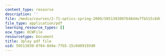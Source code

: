 ```yaml
---
content_type: resource
description: ''
file: /media/courses/2-71-optics-spring-2009/5051303007648d4e7fb515c8d69193d0_8u0Mfs1m_r8.pdf
file_type: application/pdf
learning_resource_types: []
ocw_type: OCWFile
resourcetype: Document
title: 3play pdf file
uid: 50513030-0764-8d4e-7fb5-15c8d69193d0
---
```

